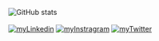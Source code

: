 ![GitHub stats](https://github-readme-stats.vercel.app/api?username=brunohermes&show_icons=true&theme=midnight-purple)
<br><br>
[![myLinkedin](https://img.shields.io/badge/LinkedIn-0077B5?style=for-the-badge&logo=linkedin&logoColor=white)](https://www.linkedin.com/in/bruno-vinicius-hermes-da-costa-501860153) [![myInstragram](https://img.shields.io/badge/Instagram-E4405F?style=for-the-badge&logo=instagram&logoColor=white
)](https://www.instagram.com/hermes.b_/) [![myTwitter](https://img.shields.io/badge/Twitter-1DA1F2?style=for-the-badge&logo=twitter&logoColor=white
)](https://twitter.com/BrunoHermes775)

<!-- Welcome to my profile! My name is Bruno and im currently working on becoming a front-end developer! -->
